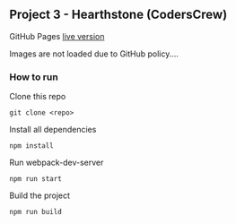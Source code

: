 ## Project 3 - Hearthstone (CodersCrew)

GitHub Pages [live version](https://marcincyboran.github.io/Hearthstone/)

Images are not loaded due to GitHub policy....

### How to run

Clone this repo
```
git clone <repo>
```

Install all dependencies
```
npm install
```

Run webpack-dev-server
```
npm run start
```

Build the project
```
npm run build
```

